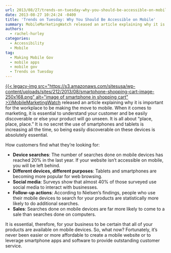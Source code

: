 ```yaml
---
url: 2013/08/27/trends-on-tuesday-why-you-should-be-accessible-on-mobile.md
date: 2013-08-27 10:24:24 -0400
title: 'Trends on Tuesday: Why You Should Be Accessible on Mobile'
summary: MobileMarketingWatch released an article explaining why it is important for the workplace to be making the move to mobile. When it comes to marketing, it is essential to understand your customer and be easily discoverable or else your product will go unseen. It is all about
authors:
  - rachel-hurley
categories:
  - Accessibility
  - Mobile
tag:
  - Making Mobile Gov
  - mobile apps
  - mobile gov
  - Trends on Tuesday
---
```


[{{< legacy-img src="https://s3.amazonaws.com/sitesusa/wp-content/uploads/sites/212/2013/08/smartphone-shopping-cart-image-250x168.png" alt="image of smartphone in shopping cart" >}}](https://s3.amazonaws.com/sitesusa/wp-content/uploads/sites/212/2013/08/smartphone-shopping-cart-image.png)[MobileMarketingWatch](http://www.mobilemarketingwatch.com/) released an article explaining why it is important for the workplace to be making the move to mobile. When it comes to marketing, it is essential to understand your customer and be easily discoverable or else your product will go unseen. It is all about “place, place, place.” It is no secret the use of smartphones and tablets is increasing all the time, so being easily discoverable on these devices is absolutely essential.

How customers find what they&#8217;re looking for:

  * **Device searches**: The number of searches done on mobile devices has reached 20% in the last year. If your website isn&#8217;t accessible on mobile, you will be left behind.
  * **Different devices, different purposes**: Tablets and smartphones are becoming more popular for web browsing.
  * **Social media**: Surveys show that almost 40% of those surveyed use social media to interact with businesses.
  * **Follow-up actions**: According to Nielsen’s findings, people who use their mobile devices to search for your products are statistically more likely to do additional searches.
  * **Sales**: Searches done on mobile devices are far more likely to come to a sale than searches done on computers.

It is essential, therefore, for your business to be certain that all of your products are available on mobile devices. So, what now?  Fortunately, it’s never been easier or more affordable to create a mobile website or to leverage smartphone apps and software to provide outstanding customer service.